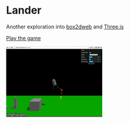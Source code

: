 # Lander

Another exploration into [box2dweb](https://code.google.com/p/box2dweb/) and [Three.js](https://github.com/mrdoob/three.js)

[Play the game](http://matt-wratt.github.io/Lander/)

![Plaaaay it!](Lander.gif)
